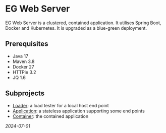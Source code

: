 


# EG Web Server
EG Web Server is a clustered, contained application.  It utilises Spring Boot, Docker and Kubernetes.  It is upgraded as a blue-green deployment.


## Prerequisites
* Java 17
* Maven 3.8
* Docker 27
* HTTPie 3.2
* JQ 1.6


## Subprojects
* [Loader](loader/README.md): a load tester for a local host end point
* [Application](application/README.md): a stateless application supporting some end points
* [Container](container/README.md): the contained application

*2024-07-01*
